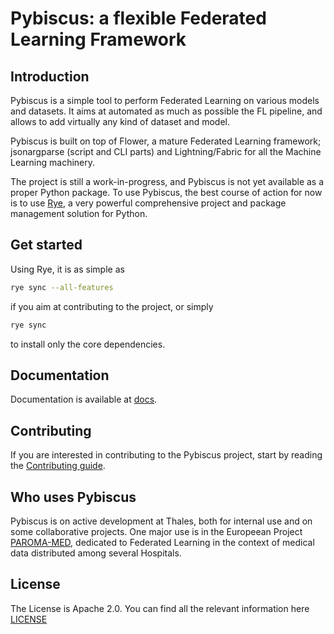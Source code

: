 # Pybiscus: a flexible Federated Learning Framework

## Introduction

Pybiscus is a simple tool to perform Federated Learning on various models and datasets.
It aims at automated as much as possible the FL pipeline, and allows to add virtually any kind of dataset and model.

Pybiscus is built on top of Flower, a mature Federated Learning framework; jsonargparse (script and CLI parts) and Lightning/Fabric for all the Machine Learning machinery.

The project is still a work-in-progress, and Pybiscus is not yet available as a proper Python package. To use Pybiscus, the best course of action for now is to use [Rye](https://rye.astral.sh/), a very powerful comprehensive project and package management solution for Python.

## Get started

Using Rye, it is as simple as

```bash
rye sync --all-features
```

if you aim at contributing to the project, or simply

```bash
rye sync
```

to install only the core dependencies.

## Documentation

Documentation is available at [docs](docs/).

## Contributing

If you are interested in contributing to the Pybiscus project, start by reading the [Contributing guide](/CONTRIBUTING.md).

## Who uses Pybiscus

Pybiscus is on active development at Thales, both for internal use and on some collaborative projects. One major use is in the Europeean Project [PAROMA-MED](https://paroma-med.eu), dedicated to Federated Learning in the context of medical data distributed among several Hospitals.

## License

The License is Apache 2.0. You can find all the relevant information here [LICENSE](/LICENSE.md)

<!-- The chosen license in accordance with legal department must be defined into an explicit [LICENSE](https://github.com/ThalesGroup/template-project/blob/master/LICENSE) file at the root of the repository
You can also link this file in this README section. -->
